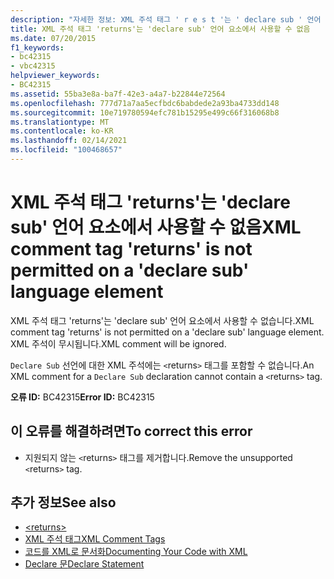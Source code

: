 ```yaml
---
description: "자세한 정보: XML 주석 태그 ' r e s t '는 ' declare sub ' 언어 요소에서 사용할 수 없습니다."
title: XML 주석 태그 'returns'는 'declare sub' 언어 요소에서 사용할 수 없음
ms.date: 07/20/2015
f1_keywords:
- bc42315
- vbc42315
helpviewer_keywords:
- BC42315
ms.assetid: 55ba3e8a-ba7f-42e3-a4a7-b22844e72564
ms.openlocfilehash: 777d71a7aa5ecfbdc6babdede2a93ba4733dd148
ms.sourcegitcommit: 10e719780594efc781b15295e499c66f316068b8
ms.translationtype: MT
ms.contentlocale: ko-KR
ms.lasthandoff: 02/14/2021
ms.locfileid: "100468657"
---
```

# <a name="xml-comment-tag-returns-is-not-permitted-on-a-declare-sub-language-element"></a><span data-ttu-id="a56de-103">XML 주석 태그 'returns'는 'declare sub' 언어 요소에서 사용할 수 없음</span><span class="sxs-lookup"><span data-stu-id="a56de-103">XML comment tag 'returns' is not permitted on a 'declare sub' language element</span></span>

<span data-ttu-id="a56de-104">XML 주석 태그 'returns'는 'declare sub' 언어 요소에서 사용할 수 없습니다.</span><span class="sxs-lookup"><span data-stu-id="a56de-104">XML comment tag 'returns' is not permitted on a 'declare sub' language element.</span></span> <span data-ttu-id="a56de-105">XML 주석이 무시됩니다.</span><span class="sxs-lookup"><span data-stu-id="a56de-105">XML comment will be ignored.</span></span>  
  
 <span data-ttu-id="a56de-106">`Declare Sub` 선언에 대한 XML 주석에는 `<`returns`>` 태그를 포함할 수 없습니다.</span><span class="sxs-lookup"><span data-stu-id="a56de-106">An XML comment for a `Declare Sub` declaration cannot contain a `<`returns`>` tag.</span></span>  
  
 <span data-ttu-id="a56de-107">**오류 ID:** BC42315</span><span class="sxs-lookup"><span data-stu-id="a56de-107">**Error ID:** BC42315</span></span>  
  
## <a name="to-correct-this-error"></a><span data-ttu-id="a56de-108">이 오류를 해결하려면</span><span class="sxs-lookup"><span data-stu-id="a56de-108">To correct this error</span></span>  
  
- <span data-ttu-id="a56de-109">지원되지 않는 `<`returns`>` 태그를 제거합니다.</span><span class="sxs-lookup"><span data-stu-id="a56de-109">Remove the unsupported `<`returns`>` tag.</span></span>  
  
## <a name="see-also"></a><span data-ttu-id="a56de-110">추가 정보</span><span class="sxs-lookup"><span data-stu-id="a56de-110">See also</span></span>

- [\<returns>](../language-reference/xmldoc/returns.md)
- [<span data-ttu-id="a56de-111">XML 주석 태그</span><span class="sxs-lookup"><span data-stu-id="a56de-111">XML Comment Tags</span></span>](../language-reference/xmldoc/index.md)
- [<span data-ttu-id="a56de-112">코드를 XML로 문서화</span><span class="sxs-lookup"><span data-stu-id="a56de-112">Documenting Your Code with XML</span></span>](../programming-guide/program-structure/documenting-your-code-with-xml.md)
- [<span data-ttu-id="a56de-113">Declare 문</span><span class="sxs-lookup"><span data-stu-id="a56de-113">Declare Statement</span></span>](../language-reference/statements/declare-statement.md)
